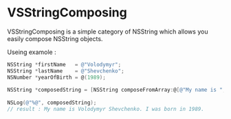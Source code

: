 VSStringComposing
===============

VSStringComposing is a simple category of NSString which allows you easily compose NSString objects.

Useing examole :

```objective-c
NSString *firstName   = @"Volodymyr";
NSString *lastName    = @"Shevchenko";
NSNumber *yearOfBirth = @(1989);
        
NSString *composedString = [NSString composeFromArray:@[@"My name is ", firstName, @" ", lastName, @". I was born in ", yearOfBirth, @"."]];
        
NSLog(@"%@", composedString);
// result : My name is Volodymyr Shevchenko. I was born in 1989.



